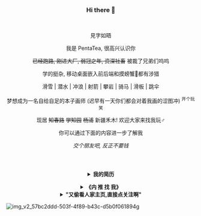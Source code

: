 <br>
<h3 align="center">Hi there 👋</h3>
<br>
<p align="center">見字如晤</p>
<p align="center">我是 PentaTea, 很高兴认识你</p>
<p align="center"><del>已经跑路, 刚进大厂, 弱冠之年, 资深社畜</del> 被裁了兄弟们呜呜</p>
<p align="center">学的挺杂, 移动桌面嵌入前后端和摸螃蟹🦀都有涉猎</p>
<p align="center">滑雪 | 潜水 | 冲浪 | 射箭 | 攀岩 | 骑马 | 滑板 | 跳伞 </p>
<p align="center">梦想成为一名自给自足的本子画师 (迟早有一天你们都会对着我画的涩图冲) <sup>开个玩笑</sup></p>
<p align="center">现居 <del>知春路</del> <del>学知园</del> <del>杨浦</del> 新疆禾木! 欢迎大家来找我玩♂</p>
<p align="center">你可以通过下面的内容进一步了解我</p>
<p align="center"><i>交个朋友吧, 反正不要钱</i></p>
<h1></h1>
<br>
<details>
<summary align="center"><b>我的简历</b></summary><br>

# 个人简历 <img src="https://img.shields.io/badge/Vue.js-35495E?style=for-the-badge&logo=vuedotjs&logoColor=4FC08D" alt="" align="right" height="41"> <img src="https://img.shields.io/badge/Vite-B73BFE?style=for-the-badge&logo=vite&logoColor=FFD62E" alt="" align="right" height="41">

__快速了解:__
- Zeno / 男 / 2001
- 北京 / 上海 / Remote
- [PentaTea@qq.com](mailto:PentaTea@qq.com)
- 前端研发 / 全栈 / 产品

资深前端开发，具备卓越的产品思维与工程架构能力。21岁时以**高中学历破格加入字节跳动**，作为飞书词典的前端核心负责人，主导产研团队治理和技术体系构建，实现团队严重Bug率降低 **84%**、支持业务DAU增长超 **160%**。擅长从业务痛点与损耗出发，通过体系化工程基建、质量左移与机制建设，驱动复杂B端产品的规模化交付与研发效率提升。

## **工作经历**

### **北京字节跳动科技有限公司 - 飞书词典** | **高级前端开发工程师 / 前端业务接口人** | 2022.05 - 2024.04

#### **业务增长与高价值交付**

*   作为前端负责人，带领团队支撑飞书词典核心DAU从 \** 万增长至 \** 万以上，增幅超**160%**。
*   主导交付海尔、海底捞等高价值客户的定制化需求（如词条关系图谱，找人地图，），将技术方案转化为客户好评与商业机会。
*   牵头完成公司级高优项目“字节内部黑话治理”，通过技术手段赋能管理办公室，系统性降低组织内部沟通成本。

#### **技术架构革新与研发范式升级**

*   **自研工具链**：主动识别问题，如基于AST解析Thrift协议解决联调损耗，文案合法性检测等，独立设计并落地多个代码生成工具，实现编译检测与线上告警机制；前端产物从 **10M 优化至 0.5M**，单项目解决超7000行存量代码。后将工具产品化，发布到公司并推广至多个兄弟团队，服务 **10+** 外部项目。
*   **中长期前瞻性规划**：为应对发版周期的潜在瓶颈与拓展业务机会，主导核心业务卡片的动态化架构升级。通过解耦对客户端与底层组件库的强依赖，构建独立、可动态下发的卡片资源包，后续推动飞书词典**抽象为独立服务**在内部（飞书审批/妙记）、外部（抖音电商）及客户共建（海尔CRM）等场景落地，实现技术方案的产品化

#### **工程体系与团队治理**

*   **背景**：接手面临“线上事故频发（年化7次）、需求堆积、发布流程人力密集”等系统性瓶颈的团队。
*   **监控与SLA**：从0到1构建前端监控埋点体系与Grafana大盘，半年周期定义并达成 P0/P1 场景 **99.99%** 可用性，通过滚动治理方案，将 MTTI 从 **15 分钟以上优化至 2 分钟内**。
*   **交付效率提升**：通过构建流程治理，自动化流水线，文档规则设定宣贯与人才培养，将发版、回归、Oncall 人力从正式员工 3 人天投入优化为外包 2 人天，支撑需求吞吐量提升约 **3 倍**。
*   **质量与防劣化**：主导质量与性能专项治理，搭建监控闭环解决存量问题，将LCP (P95) 从 **10 秒优化至 2.5 秒**，通过 CI 集成门控，拦截 **100+ 次**导致包体积或核心性能指标劣化的代码合入，建立质量周报与评比，制订团队质量红线与持续宣贯自测常见问题。
*   **团队赋能**：推行落地“Tech Owner”机制，编写配套文档体系，半年内成功培养多名外包同学成为独立技术负责人。
*   体系落地后，团队季度回归严重Bug率从 **27 %降至 4 % 以下（降幅 84%）**，线上事故数年化从 **7 次降至 1 次（降幅 86%）**。

#### **技术影响力**

*   **跨职能赋能：** 记录与发起**产研设计协作规范**系列宣讲，将技术可行性评审与工程标准前置至产品设计阶段，从源头降低协作损耗。
*   **知识体系与沉淀：** 建立团队**技术案例库与复盘机制**，通过定期Code Review、Case Study与分享会，驱动团队技术文化与代码质量的持续演进。



### **山东旭兴网络科技有限公司** | **前端负责人** | 2021.06 - 2022.04

*   作为技术负责人，从零搭建前端团队的技术体系与开发规范。
*   主导开发并维护公司级前端组件库、文档体系与代码生成器等基建。
*   建立代码审查与技术培训机制，主导技术方案评审，成功拦截严重风险超90%。



### **深圳大疆创新科技有限公司** | **RoboMaster 嵌入式开发实习生** | 2019.01 - 2019.02; 2019.07 - 2019.08

*   参与RoboMaster机器人研发，负责步兵机器人的运动控制与指令系统设计与实现。
*   基于 FreeRTOS 与 ROS 框架，开发了高实时性的多任务控制模块，提升了机器人的响应速度与行动准确性。



## **独立项目**

### **「思潮 Riff」智能任务管理 iOS 应用** | **独立开发者 & 产品负责人**

*   **产品洞察**：针对传统 Todo 工具在管理复杂、多上下文任务时引发的任务丢失，效率焦虑与“任务坟场”问题，设计以“时机”为核心，安全感为切入点的心智模型。
*   **创新机制**：系统可根据用户环境，定位等信息自动呈现 **3-5 项**可执行任务，同时支持多种项目类型实现“完成上一项才显示下一项”的串行机制，从根本上减轻用户决策疲劳。
*   目前产品在内测阶段，形态稳定，获得超过 20 名 KOL 的认可，预计 26 年初上线



## **技术能力**

*   **技术架构**：复杂系统架构设计、Monorepo、微前端、SLA体系设计
*   **工程化**：CI/CD、性能优化、模块化与构建工具
*   **语言与框架**：精通 **TypeScript**、**React/Vue** 及其生态；熟练掌握 **Node.js**；具备 **SwiftUI** 独立开发能力
*   **综合能力**：
    - **产品思维**：出色的业务洞察与用户体验意识，能将痛点转化为高价值技术方案。
    - **项目管理与领导力**：技术战略规划、跨团队协同推动、团队培养与机制建设。



## **教育背景**

* 福建理工大学 | 物联网工程 | 2019级 

  （主动退学）
  
## 致谢

- 感谢您花时间阅读我的简历，期待能有机会和您共事。

<br></details>
<details>
<summary align="center"><b>《内 推 找 我》</b></summary><br>
<div align="center"><b>和优秀的人，做有挑战的事</b></div>
<div align="center"><b>(虽然被裁了, 但是我还有很多好同事, 内推快来找我!!!)</b></div>
</details>
<details>
<summary align="center"><b>"又偷看人家主页,直接点关注啊"</b></summary><br>
<div align="center"><img src="https://user-images.githubusercontent.com/26431026/167385898-1fecf0ad-8560-4e31-bcf1-5df5ba2842f1.png"></div>
</details>

![img_v2_57bc2ddd-503f-4f89-b43c-d5b0f061894g](https://github.com/PentaTea/PentaTea/assets/26431026/c23f5108-c4e8-4485-aea4-8361f5f42bdf)
